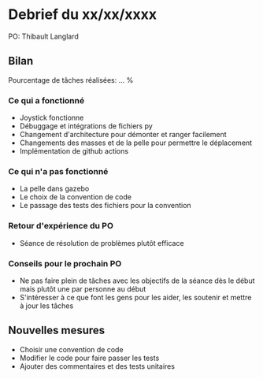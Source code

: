 # Debrief du xx/xx/xxxx

PO: Thibault Langlard


## Bilan

Pourcentage de tâches réalisées: ... %

### Ce qui a fonctionné

- Joystick fonctionne
- Débuggage et intégrations de fichiers py
- Changement d'architecture pour démonter et ranger facilement
- Changements des masses et de la pelle pour permettre le déplacement
- Implémentation de github actions

### Ce qui n'a pas fonctionné

- La pelle dans gazebo
- Le choix de la convention de code
- Le passage des tests des fichiers pour la convention

### Retour d'expérience du PO

- Séance de résolution de problèmes plutôt efficace

### Conseils pour le prochain PO

- Ne pas faire plein de tâches avec les objectifs de la séance dès le début mais plutôt une par personne au début
- S'intéresser à ce que font les gens pour les aider, les soutenir et mettre à jour les tâches



## Nouvelles mesures

- Choisir une convention de code
- Modifier le code pour faire passer les tests
- Ajouter des commentaires et des tests unitaires
